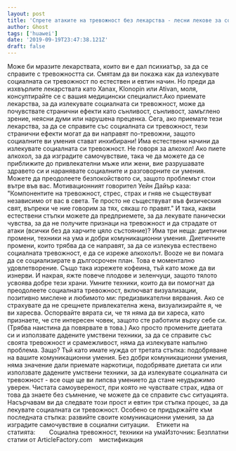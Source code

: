 ```yaml
---
layout: post
title: 'Спрете атаките на тревожност без лекарства - лесни лекове за социална тревожност'
author: Ghost
tags: ['huawei']
date: '2019-09-19T23:47:38.121Z'
draft: false
---
```


Може би мразите лекарствата, които ви е дал психиатър, за да се справите с тревожността си. Смятам да ви покажа как да излекувате социалната си тревожност по естествен и евтин начин. Но преди да изхвърлите лекарствата като Xanax, Klonopin или Ativan, моля, консултирайте се с вашия медицински специалист.Ако приемате лекарства, за да излекувате социалната си тревожност, може да почувствате странични ефекти като сънливост, сънливост, замъглено зрение, неясни думи или нарушена преценка. Сега, ако приемате тези лекарства, за да се справите със социалната си тревожност, тези странични ефекти могат да ви направят по-тревожни, защото социалните ви умения стават инхибирани! Има естествени начини да излекувате социалната си тревожност. Не говоря за алкохол! Ако пиете алкохол, за да изградите самочувствие, така че да можете да се приближите до привлекателни мъже или жени, вие разрушавате здравето си и наранявате социалните и разговорните си умения. Можете да преодолеете безпокойството си, защото проблемът стои вътре във вас. Мотивационният говорител Уейн Дайър каза: "Компонентите на тревожност, стрес, страх и гняв не съществуват независимо от вас в света. Те просто не съществуват във физическия свят, въпреки че ние говорим за тях, сякаш го правят." И така, какви естествени стъпки можете да предприемете, за да лекувате панически чувства, за да не получите признаци на тревожност и да страдате от атаки (всички без да харчите цяло състояние)? Има три неща: диетични промени, техники на ума и добри комуникационни умения. Диетичните промени, които трябва да се направят, за да се излекува естествено социалната тревожност, е да се изреже алкохолът. Booze не ви помага да се социализирате в дългосрочен план. Това е моментално удовлетворение. Също така изрежете кофеина, тъй като може да ви изнерви. И накрая, яжте повече плодове и зеленчуци, защото тялото усвоява добре тези храни. Умните техники, които да ви помогнат да преодолеете социалната тревожност, включват визуализации, позитивно мислене и любимото ми: предизвикателни вярвания. Ако се страхувате да не срещнете привлекателна жена, визуализирайте я, че ви харесва. Оспорвайте вярата си, че тя няма да ви хареса, като признаете, че сте интересен човек, защото сте работили върху себе си. (Трябва наистина да повярвате в това.) Ако просто промените диетата си и използвате дадените умствени техники, за да се справите със своята тревожност и срамежливост, няма да излекувате напълно проблема. Защо? Тъй като имате нужда от третата стъпка: подобряване на вашите комуникационни умения. Без добри комуникационни умения, няма значение дали приемате наркотици, подобрявате диетата си или използвате дадените умствени техники, за да излекувате социалната си тревожност - все още ще ви липсва умението да стане неудържимо уверен. Чистата самоувереност, при която не чувствате страх, идва от това да знаете без съмнение, че можете да се справите със ситуацията. Насърчавам ви да следвате този прост и евтин три стъпка процес, за да лекувате социалната си тревожност. Особено се придържайте към последната стъпка: развийте своите комуникационни умения, за да изградите самочувствие в социални ситуации.    Етикети на статията:        Социална тревожност, техники на умаИзточник: Безплатни статии от ArticleFactory.com    мистификация
